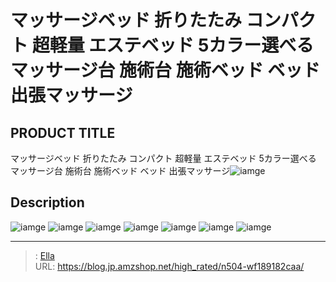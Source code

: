 # マッサージベッド 折りたたみ コンパクト 超軽量 エステベッド 5カラー選べる マッサージ台 施術台 施術ベッド ベッド 出張マッサージ


## PRODUCT TITLE 

マッサージベッド 折りたたみ コンパクト 超軽量 エステベッド 5カラー選べる マッサージ台 施術台 施術ベッド ベッド 出張マッサージ![iamge](https://b2bfiles1.gigab2b.cn/image/wkseller/1157/20220614_c7117ef41110b81121030e6a5dd0f548.jpg)

## Description











![iamge](https://b2bfiles1.gigab2b.cn/image/wkseller/1157/191075/20210609_4a50222c328199439532934e003777b7.jpg)
![iamge](https://b2bfiles1.gigab2b.cn/image/wkseller/1157/191075/20210609_57979dcf69c027976efe63a7fa2842e6.jpg)
![iamge](https://b2bfiles1.gigab2b.cn/image/wkseller/1157/20220829_74155e74b7bd1ee7765b1538c8b8d197.jpg)
![iamge](https://b2bfiles1.gigab2b.cn/image/wkseller/1157/20220829_3f28838b11773568bde7d49b269ae8a3.jpg)
![iamge](https://b2bfiles1.gigab2b.cn/image/wkseller/1157/20220829_3720fe1efa33d0b008d9149488886358.jpg)
![iamge](https://b2bfiles1.gigab2b.cn/image/wkseller/1157/20220830_5646a893a577a4987c9cc2b0de699aed.jpg)
![iamge](nan)


---

> : [Ella](https://blog.jp.amzshop.net/)  
> URL: https://blog.jp.amzshop.net/high_rated/n504-wf189182caa/  

